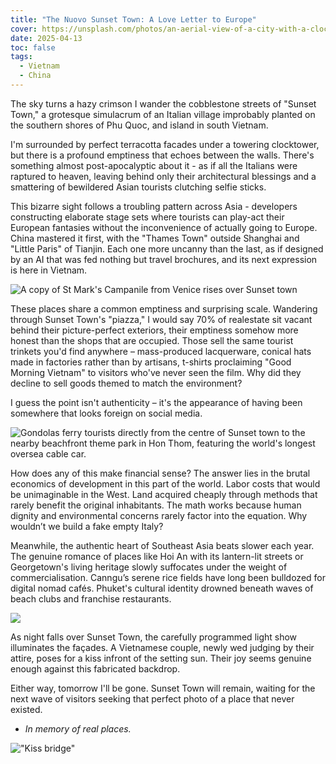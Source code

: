 ```yaml
---
title: "The Nuovo Sunset Town: A Love Letter to Europe"
cover: https://unsplash.com/photos/an-aerial-view-of-a-city-with-a-clock-tower-TlYBF6NW7Fg
date: 2025-04-13
toc: false
tags:
  - Vietnam
  - China
---
```


The sky turns a hazy crimson I wander the cobblestone streets of "Sunset Town," a grotesque simulacrum of an Italian village improbably planted on the southern shores of Phu Quoc, and island in south Vietnam.

I'm surrounded by perfect terracotta facades under a towering clocktower, but there is a profound emptiness that echoes between the walls. There's something almost post-apocalyptic about it - as if all the Italians were raptured to heaven, leaving behind only their architectural blessings and a smattering of bewildered Asian tourists clutching selfie sticks.

This bizarre sight follows a troubling pattern across Asia - developers constructing elaborate stage sets where tourists can play-act their European fantasies without the inconvenience of actually going to Europe. China mastered it first, with the "Thames Town" outside Shanghai and "Little Paris" of Tianjin. Each one more uncanny than the last, as if designed by an AI that was fed nothing but travel brochures, and its next expression is here in Vietnam.

![A copy of St Mark's Campanile from Venice rises over Sunset town](https://photos.smugmug.com/Phu-Quoc/i-dXsT3bH/1/KddsLTLsTjrST7qRxC9Qz7f5CXfRB5k8JsvDN98qw/X4/IMG_5635-X4.jpg)

These places share a common emptiness and surprising scale. Wandering through Sunset Town's "piazza," I would say 70% of realestate sit vacant behind their picture-perfect exteriors, their emptiness somehow more honest than the shops that are occupied. Those sell the same tourist trinkets you'd find anywhere – mass-produced lacquerware, conical hats made in factories rather than by artisans, t-shirts proclaiming "Good Morning Vietnam" to visitors who've never seen the film. Why did they decline to sell goods themed to match the environment?

I guess the point isn't authenticity – it's the appearance of having been somewhere that looks foreign on social media.

![Gondolas ferry tourists directly from the centre of Sunset town to the nearby beachfront theme park in Hon Thom, featuring the world's longest oversea cable car.](https://photos.smugmug.com/Phu-Quoc/i-gtKRwGB/1/KX4Vnk2fknJV8Sg2X7Jsj6wW8czNcLz39TnRW9sV8/X4/IMG_5642-X4.jpg)

How does any of this make financial sense? The answer lies in the brutal economics of development in this part of the world. Labor costs that would be unimaginable in the West. Land acquired cheaply through methods that rarely benefit the original inhabitants. The math works because human dignity and environmental concerns rarely factor into the equation. Why wouldn’t we build a fake empty Italy?

Meanwhile, the authentic heart of Southeast Asia beats slower each year. The genuine romance of places like Hoi An with its lantern-lit streets or Georgetown's living heritage slowly suffocates under the weight of commercialisation. Canngu’s serene rice fields have long been bulldozed for digital nomad cafés. Phuket's cultural identity drowned beneath waves of beach clubs and franchise restaurants.

![](https://photos.smugmug.com/Phu-Quoc/i-qgjdBrh/1/KndTDnTgDRBvZzHgqHGpSsqFQnvRZZ8Mkrhc8hDrd/X4/IMG_5625-X4.jpg)

As night falls over Sunset Town, the carefully programmed light show illuminates the façades. A Vietnamese couple, newly wed judging by their attire, poses for a kiss infront of the setting sun. Their joy seems genuine enough against this fabricated backdrop.

Either way, tomorrow I'll be gone. Sunset Town will remain, waiting for the next wave of visitors seeking that perfect photo of a place that never existed.

- _In memory of real places._

!["Kiss bridge"](https://photos.smugmug.com/Phu-Quoc/i-V778rDr/1/NPshn95nLxjnkhVDghhvkdMvt8nzXJrd9rWkvzNG8/X4/IMG_5637-X4.jpg)
